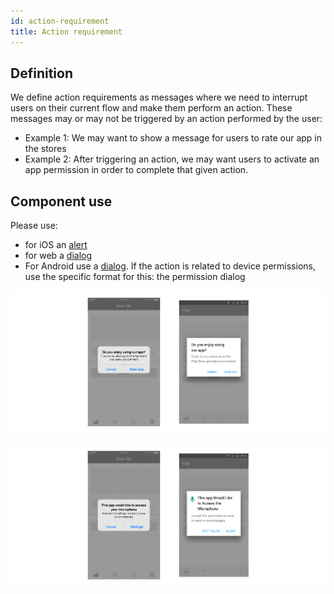 ```yaml
---
id: action-requirement
title: Action requirement
---
```


## Definition

We define action requirements as messages where we need to interrupt users on their current flow and make them perform an action. These messages may or may not be triggered by an action performed by the user: 

* Example 1: We may want to show a message for users to rate our app in the stores  
* Example 2: After triggering an action, we may want users to activate an app permission in order to complete that given action.

## Component use

Please use:

* for iOS an [alert](../ios/alert.md)
* for web a [dialog](../web/dialog.md)
* For Android use a [dialog](../android/dialog.md). If the action is related to device permissions, use the specific format for this: the permission dialog

![](../../../img/action-requirement.jpg)

![](../../../img/action-requirement-permission.jpg)



